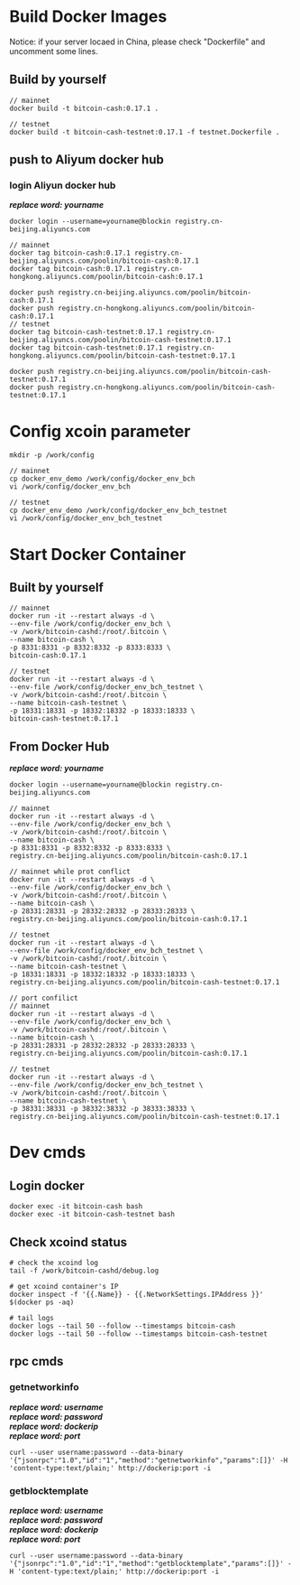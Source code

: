# Build Docker Images
Notice: if your server locaed in China, please check "Dockerfile" and uncomment some lines.
## Build by yourself
```
// mainnet
docker build -t bitcoin-cash:0.17.1 .

// testnet
docker build -t bitcoin-cash-testnet:0.17.1 -f testnet.Dockerfile .
```
## push to Aliyum docker hub
### login Aliyun docker hub
___replace word: yourname___
```
docker login --username=yourname@blockin registry.cn-beijing.aliyuncs.com

// mainnet
docker tag bitcoin-cash:0.17.1 registry.cn-beijing.aliyuncs.com/poolin/bitcoin-cash:0.17.1
docker tag bitcoin-cash:0.17.1 registry.cn-hongkong.aliyuncs.com/poolin/bitcoin-cash:0.17.1

docker push registry.cn-beijing.aliyuncs.com/poolin/bitcoin-cash:0.17.1
docker push registry.cn-hongkong.aliyuncs.com/poolin/bitcoin-cash:0.17.1
// testnet
docker tag bitcoin-cash-testnet:0.17.1 registry.cn-beijing.aliyuncs.com/poolin/bitcoin-cash-testnet:0.17.1
docker tag bitcoin-cash-testnet:0.17.1 registry.cn-hongkong.aliyuncs.com/poolin/bitcoin-cash-testnet:0.17.1

docker push registry.cn-beijing.aliyuncs.com/poolin/bitcoin-cash-testnet:0.17.1
docker push registry.cn-hongkong.aliyuncs.com/poolin/bitcoin-cash-testnet:0.17.1
```
# Config xcoin parameter
```
mkdir -p /work/config

// mainnet
cp docker_env_demo /work/config/docker_env_bch
vi /work/config/docker_env_bch

// testnet
cp docker_env_demo /work/config/docker_env_bch_testnet
vi /work/config/docker_env_bch_testnet
```
# Start Docker Container
## Built by yourself
```
// mainnet
docker run -it --restart always -d \
--env-file /work/config/docker_env_bch \
-v /work/bitcoin-cashd:/root/.bitcoin \
--name bitcoin-cash \
-p 8331:8331 -p 8332:8332 -p 8333:8333 \
bitcoin-cash:0.17.1

// testnet
docker run -it --restart always -d \
--env-file /work/config/docker_env_bch_testnet \
-v /work/bitcoin-cashd:/root/.bitcoin \
--name bitcoin-cash-testnet \
-p 18331:18331 -p 18332:18332 -p 18333:18333 \
bitcoin-cash-testnet:0.17.1
```
## From Docker Hub
___replace word: yourname___
```
docker login --username=yourname@blockin registry.cn-beijing.aliyuncs.com

// mainnet
docker run -it --restart always -d \
--env-file /work/config/docker_env_bch \
-v /work/bitcoin-cashd:/root/.bitcoin \
--name bitcoin-cash \
-p 8331:8331 -p 8332:8332 -p 8333:8333 \
registry.cn-beijing.aliyuncs.com/poolin/bitcoin-cash:0.17.1

// mainnet while prot conflict
docker run -it --restart always -d \
--env-file /work/config/docker_env_bch \
-v /work/bitcoin-cashd:/root/.bitcoin \
--name bitcoin-cash \
-p 28331:28331 -p 28332:28332 -p 28333:28333 \
registry.cn-beijing.aliyuncs.com/poolin/bitcoin-cash:0.17.1

// testnet
docker run -it --restart always -d \
--env-file /work/config/docker_env_bch_testnet \
-v /work/bitcoin-cashd:/root/.bitcoin \
--name bitcoin-cash-testnet \
-p 18331:18331 -p 18332:18332 -p 18333:18333 \
registry.cn-beijing.aliyuncs.com/poolin/bitcoin-cash-testnet:0.17.1

// port confilict 
// mainnet
docker run -it --restart always -d \
--env-file /work/config/docker_env_bch \
-v /work/bitcoin-cashd:/root/.bitcoin \
--name bitcoin-cash \
-p 28331:28331 -p 28332:28332 -p 28333:28333 \
registry.cn-beijing.aliyuncs.com/poolin/bitcoin-cash:0.17.1

// testnet
docker run -it --restart always -d \
--env-file /work/config/docker_env_bch_testnet \
-v /work/bitcoin-cashd:/root/.bitcoin \
--name bitcoin-cash-testnet \
-p 38331:38331 -p 38332:38332 -p 38333:38333 \
registry.cn-beijing.aliyuncs.com/poolin/bitcoin-cash-testnet:0.17.1
```

# Dev cmds
## Login docker

```shell
docker exec -it bitcoin-cash bash
docker exec -it bitcoin-cash-testnet bash
```

## Check xcoind status

```shell
# check the xcoind log
tail -f /work/bitcoin-cashd/debug.log

# get xcoind container's IP
docker inspect -f '{{.Name}} - {{.NetworkSettings.IPAddress }}' $(docker ps -aq)

# tail logs
docker logs --tail 50 --follow --timestamps bitcoin-cash
docker logs --tail 50 --follow --timestamps bitcoin-cash-testnet
```

## rpc cmds

### getnetworkinfo 

___replace word: username___  
___replace word: password___  
___replace word: dockerip___  
___replace word: port___  

```
curl --user username:password --data-binary '{"jsonrpc":"1.0","id":"1","method":"getnetworkinfo","params":[]}' -H 'content-type:text/plain;' http://dockerip:port -i
```
### getblocktemplate
___replace word: username___  
___replace word: password___  
___replace word: dockerip___  
___replace word: port___  
```
curl --user username:password --data-binary '{"jsonrpc":"1.0","id":"1","method":"getblocktemplate","params":[]}' -H 'content-type:text/plain;' http://dockerip:port -i
```

